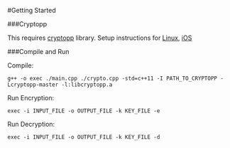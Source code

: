#Getting Started

###Cryptopp

This requires [cryptopp](https://www.cryptopp.com/) library.
Setup instructions for [Linux](https://www.cryptopp.com/wiki/Linux#Build_and_Install_the_Library), [iOS](https://www.cryptopp.com/wiki/IOS_(Xcode)#Build_the_Library)

###Compile and Run

Compile:
```
g++ -o exec ./main.cpp ./crypto.cpp -std=c++11 -I PATH_TO_CRYPTOPP -Lcryptopp-master -l:libcryptopp.a
```
Run Encryption:
```
exec -i INPUT_FILE -o OUTPUT_FILE -k KEY_FILE -e
```
Run Decryption:
```
exec -i INPUT_FILE -o OUTPUT_FILE -k KEY_FILE -d
```
